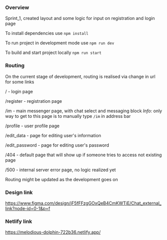 ### **Overview**

Sprint_1, created layout and some logic for input on registration and login page

To install dependencies use `npm install`

To run project in development mode use `npm run dev`

To build and start project locally `npm run start`

### **Routing**

On the current stage of development, routing is realised via change in url for some links

/ - login page

/register - registration page

/im - main messenger page, with chat select and messaging block
*Info:* only way to get to this page is to manually type `/im` in address bar

/profile - user profile page

/edit_data - page for editing user's information

/edit_password - page for editing user's password

/404 - default page that will show up if someone tries to access not existing page

/500 - internal server error page, no logic realized yet

Routing might be updated as the development goes on

### **Design link**

https://www.figma.com/design/jF5fFFzgGOxQeB4CmKWTiE/Chat_external_link?node-id=0-1&p=f

### **Netlify link** 

https://melodious-dolphin-722b36.netlify.app/
